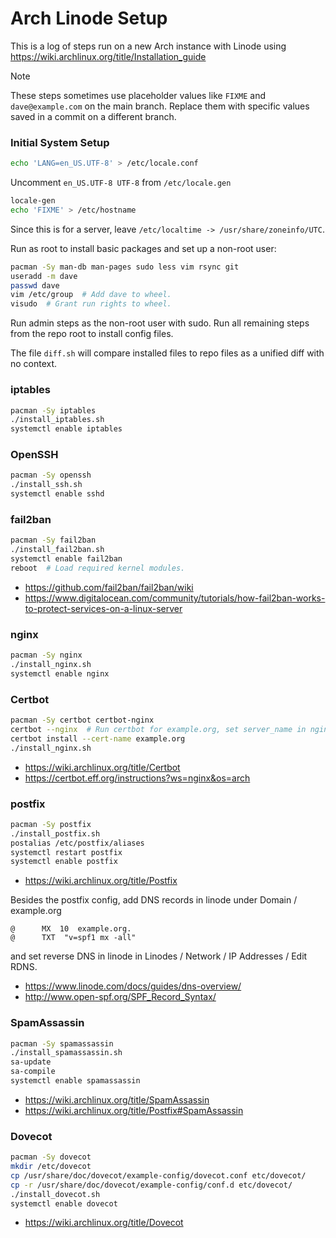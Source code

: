 # Arch Linode Setup
This is a log of steps run on a new Arch instance with Linode using
https://wiki.archlinux.org/title/Installation_guide

>[!NOTE]
>These steps sometimes use placeholder values like `FIXME` and `dave@example.com` on the main branch.
>Replace them with specific values saved in a commit on a different branch.

### Initial System Setup

```bash
echo 'LANG=en_US.UTF-8' > /etc/locale.conf
```
Uncomment `en_US.UTF-8 UTF-8` from `/etc/locale.gen`
```bash
locale-gen
echo 'FIXME' > /etc/hostname
```
Since this is for a server, leave `/etc/localtime -> /usr/share/zoneinfo/UTC`.

Run as root to install basic packages and set up a non-root user:
```bash
pacman -Sy man-db man-pages sudo less vim rsync git
useradd -m dave
passwd dave
vim /etc/group  # Add dave to wheel.
visudo  # Grant run rights to wheel.
```
Run admin steps as the non-root user with sudo. Run all remaining steps from
the repo root to install config files.

The file `diff.sh` will compare installed files to repo files as a unified
diff with no context.

### iptables
```bash
pacman -Sy iptables
./install_iptables.sh
systemctl enable iptables
```
### OpenSSH
```bash
pacman -Sy openssh
./install_ssh.sh
systemctl enable sshd
```
### fail2ban
```bash
pacman -Sy fail2ban
./install_fail2ban.sh
systemctl enable fail2ban
reboot  # Load required kernel modules.
```
- https://github.com/fail2ban/fail2ban/wiki
- https://www.digitalocean.com/community/tutorials/how-fail2ban-works-to-protect-services-on-a-linux-server
### nginx
```bash
pacman -Sy nginx
./install_nginx.sh
systemctl enable nginx
```
### Certbot
```bash
pacman -Sy certbot certbot-nginx
certbot --nginx  # Run certbot for example.org, set server_name in nginx.conf.
certbot install --cert-name example.org
./install_nginx.sh
```
- https://wiki.archlinux.org/title/Certbot
- https://certbot.eff.org/instructions?ws=nginx&os=arch
### postfix
```bash
pacman -Sy postfix
./install_postfix.sh
postalias /etc/postfix/aliases
systemctl restart postfix
systemctl enable postfix
```
- https://wiki.archlinux.org/title/Postfix

Besides the postfix config, add DNS records in linode under Domain / example.org
```
@      MX  10  example.org.
@      TXT  "v=spf1 mx -all"
```
and set reverse DNS in linode in Linodes / Network / IP Addresses / Edit RDNS.
- https://www.linode.com/docs/guides/dns-overview/
- http://www.open-spf.org/SPF_Record_Syntax/
### SpamAssassin
```bash
pacman -Sy spamassassin
./install_spamassassin.sh
sa-update
sa-compile
systemctl enable spamassassin
```
- https://wiki.archlinux.org/title/SpamAssassin
- https://wiki.archlinux.org/title/Postfix#SpamAssassin
### Dovecot
```bash
pacman -Sy dovecot
mkdir /etc/dovecot
cp /usr/share/doc/dovecot/example-config/dovecot.conf etc/dovecot/
cp -r /usr/share/doc/dovecot/example-config/conf.d etc/dovecot/
./install_dovecot.sh
systemctl enable dovecot
```
- https://wiki.archlinux.org/title/Dovecot
